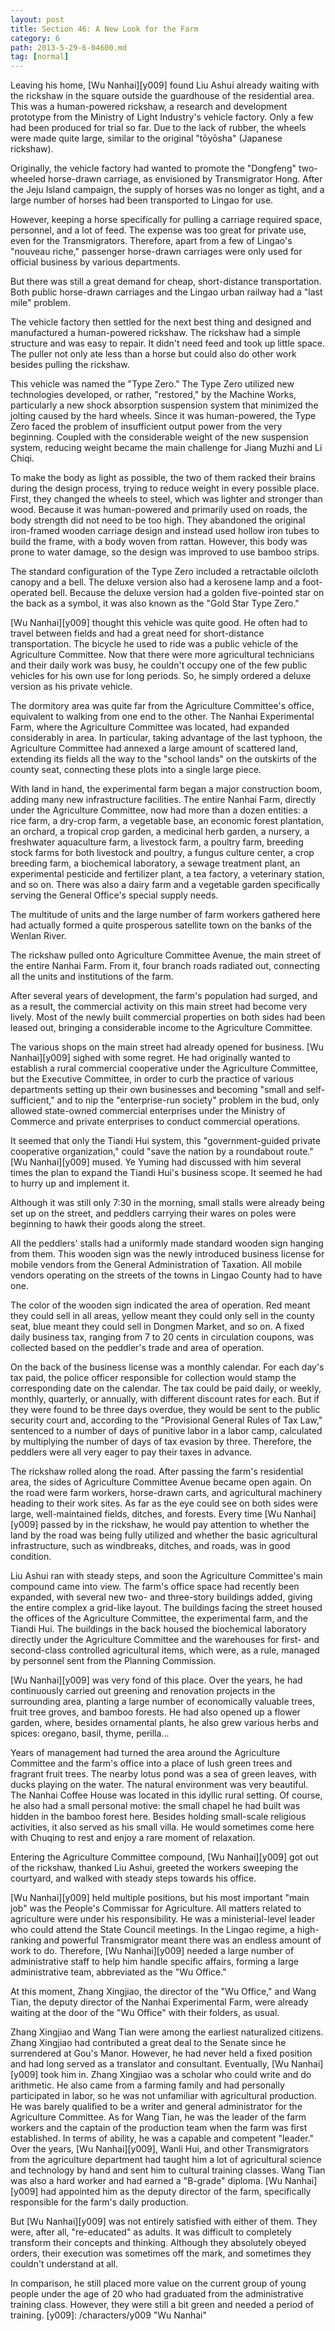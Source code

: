 ```yaml
---
layout: post
title: Section 46: A New Look for the Farm
category: 6
path: 2013-5-29-6-04600.md
tag: [normal]
---
```


Leaving his home, [Wu Nanhai][y009] found Liu Ashui already waiting with the rickshaw in the square outside the guardhouse of the residential area. This was a human-powered rickshaw, a research and development prototype from the Ministry of Light Industry's vehicle factory. Only a few had been produced for trial so far. Due to the lack of rubber, the wheels were made quite large, similar to the original "tōyōsha" (Japanese rickshaw).

Originally, the vehicle factory had wanted to promote the "Dongfeng" two-wheeled horse-drawn carriage, as envisioned by Transmigrator Hong. After the Jeju Island campaign, the supply of horses was no longer as tight, and a large number of horses had been transported to Lingao for use.

However, keeping a horse specifically for pulling a carriage required space, personnel, and a lot of feed. The expense was too great for private use, even for the Transmigrators. Therefore, apart from a few of Lingao's "nouveau riche," passenger horse-drawn carriages were only used for official business by various departments.

But there was still a great demand for cheap, short-distance transportation. Both public horse-drawn carriages and the Lingao urban railway had a "last mile" problem.

The vehicle factory then settled for the next best thing and designed and manufactured a human-powered rickshaw. The rickshaw had a simple structure and was easy to repair. It didn't need feed and took up little space. The puller not only ate less than a horse but could also do other work besides pulling the rickshaw.

This vehicle was named the "Type Zero." The Type Zero utilized new technologies developed, or rather, "restored," by the Machine Works, particularly a new shock absorption suspension system that minimized the jolting caused by the hard wheels. Since it was human-powered, the Type Zero faced the problem of insufficient output power from the very beginning. Coupled with the considerable weight of the new suspension system, reducing weight became the main challenge for Jiang Muzhi and Li Chiqi.

To make the body as light as possible, the two of them racked their brains during the design process, trying to reduce weight in every possible place. First, they changed the wheels to steel, which was lighter and stronger than wood. Because it was human-powered and primarily used on roads, the body strength did not need to be too high. They abandoned the original iron-framed wooden carriage design and instead used hollow iron tubes to build the frame, with a body woven from rattan. However, this body was prone to water damage, so the design was improved to use bamboo strips.

The standard configuration of the Type Zero included a retractable oilcloth canopy and a bell. The deluxe version also had a kerosene lamp and a foot-operated bell. Because the deluxe version had a golden five-pointed star on the back as a symbol, it was also known as the "Gold Star Type Zero."

[Wu Nanhai][y009] thought this vehicle was quite good. He often had to travel between fields and had a great need for short-distance transportation. The bicycle he used to ride was a public vehicle of the Agriculture Committee. Now that there were more agricultural technicians and their daily work was busy, he couldn't occupy one of the few public vehicles for his own use for long periods. So, he simply ordered a deluxe version as his private vehicle.

The dormitory area was quite far from the Agriculture Committee's office, equivalent to walking from one end to the other. The Nanhai Experimental Farm, where the Agriculture Committee was located, had expanded considerably in area. In particular, taking advantage of the last typhoon, the Agriculture Committee had annexed a large amount of scattered land, extending its fields all the way to the "school lands" on the outskirts of the county seat, connecting these plots into a single large piece.

With land in hand, the experimental farm began a major construction boom, adding many new infrastructure facilities. The entire Nanhai Farm, directly under the Agriculture Committee, now had more than a dozen entities: a rice farm, a dry-crop farm, a vegetable base, an economic forest plantation, an orchard, a tropical crop garden, a medicinal herb garden, a nursery, a freshwater aquaculture farm, a livestock farm, a poultry farm, breeding stock farms for both livestock and poultry, a fungus culture center, a crop breeding farm, a biochemical laboratory, a sewage treatment plant, an experimental pesticide and fertilizer plant, a tea factory, a veterinary station, and so on. There was also a dairy farm and a vegetable garden specifically serving the General Office's special supply needs.

The multitude of units and the large number of farm workers gathered here had actually formed a quite prosperous satellite town on the banks of the Wenlan River.

The rickshaw pulled onto Agriculture Committee Avenue, the main street of the entire Nanhai Farm. From it, four branch roads radiated out, connecting all the units and institutions of the farm.

After several years of development, the farm's population had surged, and as a result, the commercial activity on this main street had become very lively. Most of the newly built commercial properties on both sides had been leased out, bringing a considerable income to the Agriculture Committee.

The various shops on the main street had already opened for business. [Wu Nanhai][y009] sighed with some regret. He had originally wanted to establish a rural commercial cooperative under the Agriculture Committee, but the Executive Committee, in order to curb the practice of various departments setting up their own businesses and becoming "small and self-sufficient," and to nip the "enterprise-run society" problem in the bud, only allowed state-owned commercial enterprises under the Ministry of Commerce and private enterprises to conduct commercial operations.

It seemed that only the Tiandi Hui system, this "government-guided private cooperative organization," could "save the nation by a roundabout route." [Wu Nanhai][y009] mused. Ye Yuming had discussed with him several times the plan to expand the Tiandi Hui's business scope. It seemed he had to hurry up and implement it.

Although it was still only 7:30 in the morning, small stalls were already being set up on the street, and peddlers carrying their wares on poles were beginning to hawk their goods along the street.

All the peddlers' stalls had a uniformly made standard wooden sign hanging from them. This wooden sign was the newly introduced business license for mobile vendors from the General Administration of Taxation. All mobile vendors operating on the streets of the towns in Lingao County had to have one.

The color of the wooden sign indicated the area of operation. Red meant they could sell in all areas, yellow meant they could only sell in the county seat, blue meant they could sell in Dongmen Market, and so on. A fixed daily business tax, ranging from 7 to 20 cents in circulation coupons, was collected based on the peddler's trade and area of operation.

On the back of the business license was a monthly calendar. For each day's tax paid, the police officer responsible for collection would stamp the corresponding date on the calendar. The tax could be paid daily, or weekly, monthly, quarterly, or annually, with different discount rates for each. But if they were found to be three days overdue, they would be sent to the public security court and, according to the "Provisional General Rules of Tax Law," sentenced to a number of days of punitive labor in a labor camp, calculated by multiplying the number of days of tax evasion by three. Therefore, the peddlers were all very eager to pay their taxes in advance.

The rickshaw rolled along the road. After passing the farm's residential area, the sides of Agriculture Committee Avenue became open again. On the road were farm workers, horse-drawn carts, and agricultural machinery heading to their work sites. As far as the eye could see on both sides were large, well-maintained fields, ditches, and forests. Every time [Wu Nanhai][y009] passed by in the rickshaw, he would pay attention to whether the land by the road was being fully utilized and whether the basic agricultural infrastructure, such as windbreaks, ditches, and roads, was in good condition.

Liu Ashui ran with steady steps, and soon the Agriculture Committee's main compound came into view. The farm's office space had recently been expanded, with several new two- and three-story buildings added, giving the entire complex a grid-like layout. The buildings facing the street housed the offices of the Agriculture Committee, the experimental farm, and the Tiandi Hui. The buildings in the back housed the biochemical laboratory directly under the Agriculture Committee and the warehouses for first- and second-class controlled agricultural items, which were, as a rule, managed by personnel sent from the Planning Commission.

[Wu Nanhai][y009] was very fond of this place. Over the years, he had continuously carried out greening and renovation projects in the surrounding area, planting a large number of economically valuable trees, fruit tree groves, and bamboo forests. He had also opened up a flower garden, where, besides ornamental plants, he also grew various herbs and spices: oregano, basil, thyme, perilla...

Years of management had turned the area around the Agriculture Committee and the farm's office into a place of lush green trees and fragrant fruit trees. The nearby lotus pond was a sea of green leaves, with ducks playing on the water. The natural environment was very beautiful. The Nanhai Coffee House was located in this idyllic rural setting. Of course, he also had a small personal motive: the small chapel he had built was hidden in the bamboo forest here. Besides holding small-scale religious activities, it also served as his small villa. He would sometimes come here with Chuqing to rest and enjoy a rare moment of relaxation.

Entering the Agriculture Committee compound, [Wu Nanhai][y009] got out of the rickshaw, thanked Liu Ashui, greeted the workers sweeping the courtyard, and walked with steady steps towards his office.

[Wu Nanhai][y009] held multiple positions, but his most important "main job" was the People's Commissar for Agriculture. All matters related to agriculture were under his responsibility. He was a ministerial-level leader who could attend the State Council meetings. In the Lingao regime, a high-ranking and powerful Transmigrator meant there was an endless amount of work to do. Therefore, [Wu Nanhai][y009] needed a large number of administrative staff to help him handle specific affairs, forming a large administrative team, abbreviated as the "Wu Office."

At this moment, Zhang Xingjiao, the director of the "Wu Office," and Wang Tian, the deputy director of the Nanhai Experimental Farm, were already waiting at the door of the "Wu Office" with their folders, as usual.

Zhang Xingjiao and Wang Tian were among the earliest naturalized citizens. Zhang Xingjiao had contributed a great deal to the Senate since he surrendered at Gou's Manor. However, he had never held a fixed position and had long served as a translator and consultant. Eventually, [Wu Nanhai][y009] took him in. Zhang Xingjiao was a scholar who could write and do arithmetic. He also came from a farming family and had personally participated in labor, so he was not unfamiliar with agricultural production. He was barely qualified to be a writer and general administrator for the Agriculture Committee. As for Wang Tian, he was the leader of the farm workers and the captain of the production team when the farm was first established. In terms of ability, he was a capable and competent "leader." Over the years, [Wu Nanhai][y009], Wanli Hui, and other Transmigrators from the agriculture department had taught him a lot of agricultural science and technology by hand and sent him to cultural training classes. Wang Tian was also a hard worker and had earned a "B-grade" diploma. [Wu Nanhai][y009] had appointed him as the deputy director of the farm, specifically responsible for the farm's daily production.

But [Wu Nanhai][y009] was not entirely satisfied with either of them. They were, after all, "re-educated" as adults. It was difficult to completely transform their concepts and thinking. Although they absolutely obeyed orders, their execution was sometimes off the mark, and sometimes they couldn't understand at all.

In comparison, he still placed more value on the current group of young people under the age of 20 who had graduated from the administrative training class. However, they were still a bit green and needed a period of training.
[y009]: /characters/y009 "Wu Nanhai"